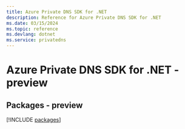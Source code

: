 ```yaml
---
title: Azure Private DNS SDK for .NET
description: Reference for Azure Private DNS SDK for .NET
ms.date: 03/15/2024
ms.topic: reference
ms.devlang: dotnet
ms.service: privatedns
---
```

# Azure Private DNS SDK for .NET - preview
## Packages - preview
[!INCLUDE [packages](private-dns-index.md)]